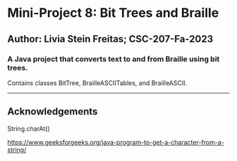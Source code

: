 # Mini-Project 8: Bit Trees and Braille

## Author: Livia Stein Freitas; CSC-207-Fa-2023

### A Java project that converts text to and from Braille using bit trees.

Contains classes BitTree, BrailleASCIITables, and BrailleASCII.

---

## Acknowledgements

String.charAt()

https://www.geeksforgeeks.org/java-program-to-get-a-character-from-a-string/


